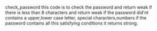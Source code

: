 check_password this code is to check the password and return weak if there is less than 8 characters and return weak if the password did'nt contains a upper,lower case letter, special characters,numbers if the password contains all this satisfying conditions it returns strong.
